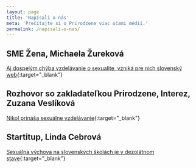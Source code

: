 ```yaml
---
layout: page
title: 'Napísali o nás'
meta: 'Prečítajte si o Prirodzene viac očami médií.'
permalink: /napisali-o-nas/
---
```


## SME Žena, Michaela Žureková
[Aj dospelým chýba vzdelávanie o sexualite, vzniká pre nich slovenský web](https://zena.sme.sk/c/22554598/aj-dospelym-chyba-vzdelanie-o-sexualite-vznika-pre-nich-slovensky-web.html){:target="_blank"}  

## Rozhovor so zakladateľkou Prirodzene, Interez, Zuzana Veslíková
[Nikol prináša sexuálne vzdelávanie](https://www.interez.sk/nikol-prinasa-sexualne-vzdelavanie-mladi-maju-mindraky-z-malych-prs-a-penisu-pri-sexe-sa-boja-povedat-nie/){:target="_blank"}  

## Startitup, Linda Cebrová
[Sexuálna výchova na slovenských školách je v dezolátnom stave](https://www.startitup.sk/sexualna-vychova-na-slovenskych-skolach-je-v-dezolatnom-stave-20-rocna-studentka-je-pripravena-to-zmenit/){:target="_blank"}  
